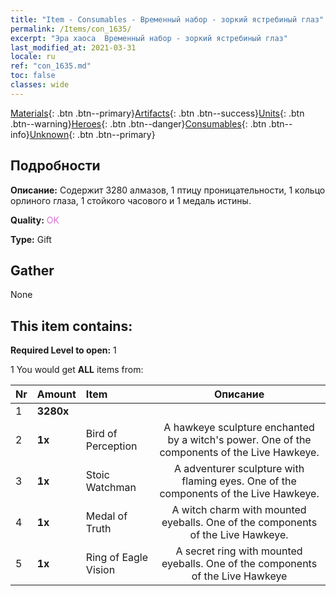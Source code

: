 ```yaml
---
title: "Item - Consumables - Временный набор - зоркий ястребиный глаз"
permalink: /Items/con_1635/
excerpt: "Эра хаоса  Временный набор - зоркий ястребиный глаз"
last_modified_at: 2021-03-31
locale: ru
ref: "con_1635.md"
toc: false
classes: wide
---
```

 [Materials](/ru/Items/){: .btn .btn--primary}[Artifacts](/ru/Items/Artifacts/){: .btn .btn--success}[Units](/ru/Items/Units/){: .btn .btn--warning}[Heroes](/ru/Items/Heroes/){: .btn .btn--danger}[Consumables](/ru/Items/Consumables/){: .btn .btn--info}[Unknown](/ru/Items/Unknown/){: .btn .btn--primary}

## Подробности
 **Описание:** Содержит 3280 алмазов, 1 птицу проницательности, 1 кольцо орлиного глаза, 1 стойкого часового и 1 медаль истины.

 **Quality:** <span style="color: #DA70D6">OK</span>

 **Type:** Gift

## Gather

  None

## This item contains:

 **Required Level to open:** 1

 1 You would get **ALL** items  from:

  | Nr | Amount |     Item    | Описание |
  |:---|:-------|:------------|:-----------:|
  | 1 |  **3280x** | <i class="fas fa-gem"/> |  | 
  | 2 |  **1x** | Bird of Perception | A hawkeye sculpture enchanted by a witch's power. One of the components of the Live Hawkeye.  | 
  | 3 |  **1x** | Stoic Watchman | A adventurer sculpture with flaming eyes. One of the components of the Live Hawkeye.  | 
  | 4 |  **1x** | Medal of Truth | A witch charm with mounted eyeballs. One of the components of the Live Hawkeye.  | 
  | 5 |  **1x** | Ring of Eagle Vision | A secret ring with mounted eyeballs. One of the components of the Live Hawkeye  | 
